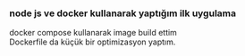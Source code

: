 ### node js ve docker kullanarak yaptığım ilk uygulama
docker compose kullanarak image build ettim  
Dockerfile da küçük bir optimizasyon yaptım.